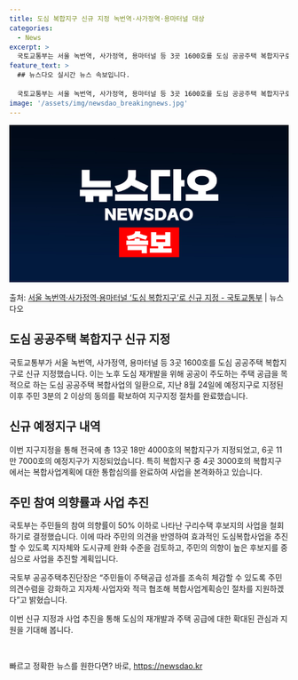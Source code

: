 ```yaml
---
title: 도심 복합지구 신규 지정 녹번역·사가정역·용마터널 대상
categories:
  - News
excerpt: >
  국토교통부는 서울 녹번역, 사가정역, 용마터널 등 3곳 1600호를 도심 공공주택 복합지구로 신규 지정한다고…
feature_text: >
  ## 뉴스다오 실시간 뉴스 속보입니다.

  국토교통부는 서울 녹번역, 사가정역, 용마터널 등 3곳 1600호를 도심 공공주택 복합지구로 신규 지정한다고…
image: '/assets/img/newsdao_breakingnews.jpg'
---
```


![뉴스다오 속보](/assets/img/newsdao_breakingnews.jpg)

<p>출처: <a href="https://newsdao.kr/2761" rel="dofollow">서울 녹번역·사가정역·용마터널 ‘도심 복합지구’로 신규 지정 - 국토교통부</a> | 뉴스다오</p>

<h2 data-ke-size="size26">도심 공공주택 복합지구 신규 지정</h2>
국토교통부가 서울 녹번역, 사가정역, 용마터널 등 3곳 1600호를 도심 공공주택 복합지구로 신규 지정했습니다. 이는 노후 도심 재개발을 위해 공공이 주도하는 주택 공급을 목적으로 하는 도심 공공주택 복합사업의 일환으로, 지난 8월 24일에 예정지구로 지정된 이후 주민 3분의 2 이상의 동의를 확보하여 지구지정 절차를 완료했습니다.

<h2 data-ke-size="size26">신규 예정지구 내역</h2>
이번 지구지정을 통해 전국에 총 13곳 18만 4000호의 복합지구가 지정되었고, 6곳 11만 7000호의 예정지구가 지정되었습니다. 특히 복합지구 중 4곳 3000호의 복합지구에서는 복합사업계획에 대한 통합심의를 완료하여 사업을 본격화하고 있습니다.

<h2 data-ke-size="size26">주민 참여 의향률과 사업 추진</h2>
국토부는 주민들의 참여 의향률이 50% 이하로 나타난 구리수택 후보지의 사업을 철회하기로 결정했습니다. 이에 따라 주민의 의견을 반영하여 효과적인 도심복합사업을 추진할 수 있도록 지자체와 도시규제 완화 수준을 검토하고, 주민의 의향이 높은 후보지를 중심으로 사업을 추진할 계획입니다.

국토부 공공주택추진단장은 “주민들이 주택공급 성과를 조속히 체감할 수 있도록 주민 의견수렴을 강화하고 지자체·사업자와 적극 협조해 복합사업계획승인 절차를 지원하겠다”고 밝혔습니다.

이번 신규 지정과 사업 추진을 통해 도심의 재개발과 주택 공급에 대한 확대된 관심과 지원을 기대해 봅니다.
<p data-ke-size="size16">&nbsp;</p> 

빠르고 정확한 뉴스를 원한다면? 바로, <a href="https://newsdao.kr" rel="dofollow">https://newsdao.kr</a>


    
